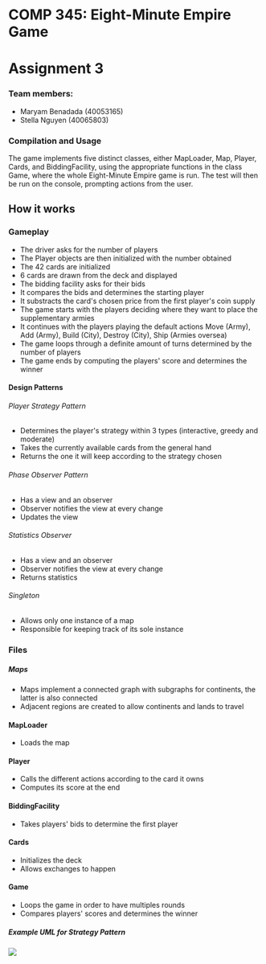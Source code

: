 # COMP 345: Eight-Minute Empire Game
# Assignment 3
### Team members:
  - Maryam Benadada (40053165)
  - Stella Nguyen (40065803)

### Compilation and Usage

The game implements five distinct classes, either MapLoader, Map, Player, Cards, and BiddingFacility, using the appropriate functions in the class Game, where the whole Eight-Minute Empire game is run.
The test will then be run on the console, prompting actions from the user.

## How it works
### Gameplay
- The driver asks for the number of players
- The Player objects are then initialized with the number obtained
- The 42 cards are initialized
- 6 cards are drawn from the deck and displayed
- The bidding facility asks for their bids
- It compares the bids and determines the starting player
- It substracts the card's chosen price from the first player's coin supply
- The game starts with the players deciding where they want to place the supplementary armies
- It continues with the players playing the default actions Move (Army), Add (Army), Build (City), Destroy (City), Ship (Armies oversea)
- The game loops through a definite amount of turns determined by the number of players
- The game ends by computing the players' score and determines the winner

#### Design Patterns
###### Player Strategy Pattern
- Determines the player's strategy within 3 types (interactive, greedy and moderate)
- Takes the currently available cards from the general hand
- Returns the one it will keep according to the strategy chosen
###### Phase Observer Pattern
- Has a view and an observer
- Observer notifies the view at every change
- Updates the view
###### Statistics Observer
- Has a view and an observer
- Observer notifies the view at every change
- Returns statistics
###### Singleton
- Allows only one instance of a map
- Responsible for keeping track of its sole instance

### Files
##### Maps
- Maps implement a connected graph with subgraphs for continents, the latter is also connected
- Adjacent regions are created to allow continents and lands to travel

#### MapLoader
- Loads the map

#### Player
- Calls the different actions according to the card it owns
- Computes its score at the end

#### BiddingFacility
- Takes players' bids to determine the first player

#### Cards
- Initializes the deck
- Allows exchanges to happen


#### Game
- Loops the game in order to have multiples rounds
- Compares players' scores and determines the winner

##### Example UML for Strategy Pattern
![](https://i.ibb.co/RT4fRYj/Untitled-Diagram.png)